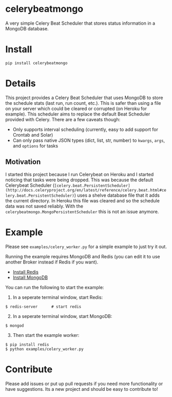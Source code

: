 # celerybeatmongo
A very simple Celery Beat Scheduler that stores status information in a MongoDB database.

# Install

```
pip install celerybeatmongo
```

# Details

This project provides a Celery Beat Scheduler that uses MongoDB to store the schedule stats (last run, run count, etc.). This is safer than using a file on your server which could be cleared or corrupted (on Heroku for example). This scheduler aims to replace the default Beat Scheduler provided with Celery. There are a few caveats though:

* Only supports interval scheduling (currently, easy to add support for Crontab and Solar)
* Can only pass native JSON types (dict, list, str, number) to `kwargs`, `args`, and `options` for tasks

## Motivation

I started this project because I run Celerybeat on Heroku and I started noticing that tasks were being dropped. This was because the default Celerybeat Scheduler (`[celery.beat.PersistentScheduler](http://docs.celeryproject.org/en/latest/reference/celery.beat.html#celery.beat.PersistentScheduler)`) uses a shelve database file that it adds the current directory. In Heroku this file was cleared and so the schedule data was not saved reliably. With the `celerybeatmongo.MongoPersistentScheduler` this is not an issue anymore.

# Example

Please see `examples/celery_worker.py` for a simple example to just try it out. 

Running the example requires MongoDB and Redis (you can edit it to use another Broker instead if Redis if you want).
* [Install Redis](https://redis.io/topics/quickstart)
* [Install MongoDB](https://docs.mongodb.com/manual/installation/)

You can run the following to start the example:

1. In a seperate terminal window, start Redis:
 ```shell
 $ redis-server      # start redis
 ```

2. In a seperate terminal window, start MongoDB:
 ```shell
 $ mongod
 ```

3. Then start the example worker:
 ```shell
 $ pip install redis
 $ python examples/celery_worker.py
 ```


# Contribute

Please add issues or put up pull requests if you need more functionality or have suggestions. Its a new project and should be easy to contribute to!
